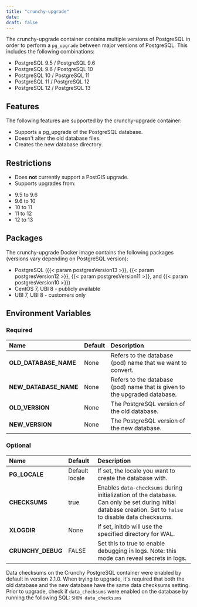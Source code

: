 ```yaml
---
title: "crunchy-upgrade"
date:  
draft: false
---
```


The crunchy-upgrade container contains multiple versions of PostgreSQL in order
to perform a `pg_upgrade` between major versions of PostgreSQL. This includes
the following combinations:

- PostgreSQL 9.5 / PostgreSQL 9.6
- PostgreSQL 9.6 / PostgreSQL 10
- PostgreSQL 10 / PostgreSQL 11
- PostgreSQL 11 / PostgreSQL 12
- PostgreSQL 12 / PostgreSQL 13

## Features

The following features are supported by the crunchy-upgrade container:

 * Supports a pg_upgrade of the PostgreSQL database.
 * Doesn't alter the old database files.
 * Creates the new database directory.

## Restrictions

 * Does **not** currently support a PostGIS upgrade.
 * Supports upgrades from:
 - 9.5 to 9.6
 - 9.6 to 10
 - 10 to 11
 - 11 to 12
 - 12 to 13

## Packages

The crunchy-upgrade Docker image contains the following packages (versions vary depending on PostgreSQL version):

* PostgreSQL ({{< param postgresVersion13 >}}, {{< param postgresVersion12 >}}, {{< param postgresVersion11 >}}, and {{< param postgresVersion10 >}})
* CentOS 7, UBI 8 - publicly available
* UBI 7, UBI 8 - customers only

## Environment Variables

### Required
**Name**|**Default**|**Description**
:-----|:-----|:-----
**OLD_DATABASE_NAME**|None|Refers to the database (pod) name that we want to convert.
**NEW_DATABASE_NAME**|None|Refers to the database (pod) name that is given to the upgraded database.
**OLD_VERSION**|None|The PostgreSQL version of the old database.
**NEW_VERSION**|None|The PostgreSQL version of the new database.

### Optional
**Name**|**Default**|**Description**
:-----|:-----|:-----
**PG_LOCALE**|Default locale|If set, the locale you want to create the database with.
**CHECKSUMS**|true|Enables `data-checksums` during initialization of the database.  Can only be set during initial database creation.  Set to `false` to disable data checksums.
**XLOGDIR**|None|If set, initdb will use the specified directory for WAL.
**CRUNCHY_DEBUG**|FALSE|Set this to true to enable debugging in logs. Note: this mode can reveal secrets in logs.


Data checksums on the Crunchy PostgreSQL container were enabled by default in version 2.1.0.
When trying to upgrade, it's required that both the old database and the new database
have the same data checksums setting.  Prior to upgrade, check if `data_checksums`
were enabled on the database by running the following SQL: `SHOW data_checksums`

